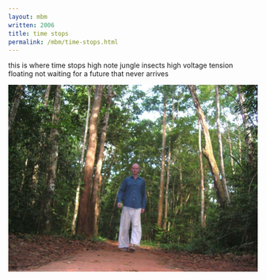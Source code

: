 ```yaml
---
layout: mbm
written: 2006
title: time stops
permalink: /mbm/time-stops.html
---
```


<div class="poem">
this is where  
time stops  
high note  
jungle insects  
high voltage  
tension floating  
not waiting  
for a future  
that never  
arrives  
</div>

!["Thai jungle"](/assets/images/pilg1/hughieJungle.jpg "Thai jungle")
